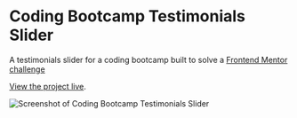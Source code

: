 # Coding Bootcamp Testimonials Slider

A testimonials slider for a coding bootcamp built to solve a [Frontend Mentor challenge](https://www.frontendmentor.io/)

[View the project live](https://coding-bootcamp-testimonials-slider.gkhynes.vercel.app/).

![Screenshot of Coding Bootcamp Testimonials Slider](https://res.cloudinary.com/gerhynes/image/upload/q_auto/v1592514369/Frontend_Mentor_Coding_Bootcamp_Testimonials_Slider_lfvbpr.png)
